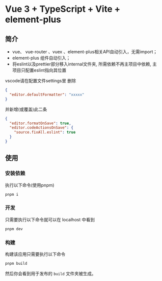 # Vue 3 + TypeScript + Vite + element-plus


## 简介

+ vue、 vue-router 、vuex 、element-plus相关API自动引入，无需import；
+ element-plus 组件自动引入；
+ 将eslint以及prettier部分移入internal文件夹, 所需依赖不再主项目中依赖, 主项目只配置eslint指向其位置

vscode请在配置文件settings里
删除
```json
{
  "editor.defaultFormatter": "xxxxx"
}
```
并新增(或覆盖)此二条
```json lines
{
  "editor.formatOnSave": true,
  "editor.codeActionsOnSave": {
    "source.fixAll.eslint": true
  }
}
```

## 使用

### 安装依赖

执行以下命令(使用pnpm)


```bash
pnpm i
```

### 开发

只需要执行以下命令就可以在 localhost 中看到

```bash
pnpm dev
```

### 构建

构建该应用只需要执行以下命令

```bash
pnpm build
```

然后你会看到用于发布的 `build` 文件夹被生成。
